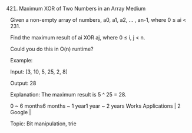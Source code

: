 421. Maximum XOR of Two Numbers in an Array
Medium

Given a non-empty array of numbers, a0, a1, a2, … , an-1, where 0 ≤ ai < 231.

Find the maximum result of ai XOR aj, where 0 ≤ i, j < n.

Could you do this in O(n) runtime?

Example:

Input: [3, 10, 5, 25, 2, 8]

Output: 28

Explanation: The maximum result is 5 ^ 25 = 28.
 

0 ~ 6 months6 months ~ 1 year1 year ~ 2 years
Works Applications | 2 Google |

Topic: Bit manipulation, trie


